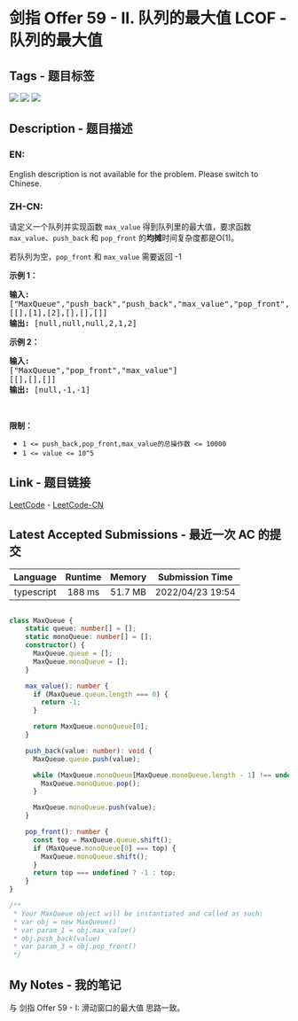 
# 剑指 Offer 59 - II. 队列的最大值 LCOF - 队列的最大值

## Tags - 题目标签

 <img src="https://img.shields.io/badge/Design-设计-blue.svg">   <img src="https://img.shields.io/badge/Queue-队列-blue.svg">   <img src="https://img.shields.io/badge/Monotonic Queue-单调队列-blue.svg">  


## Description - 题目描述

### EN:
<p>English description is not available for the problem. Please switch to Chinese.</p>

### ZH-CN:
<p>请定义一个队列并实现函数 <code>max_value</code> 得到队列里的最大值，要求函数<code>max_value</code>、<code>push_back</code> 和 <code>pop_front</code> 的<strong>均摊</strong>时间复杂度都是O(1)。</p>

<p>若队列为空，<code>pop_front</code> 和 <code>max_value</code>&nbsp;需要返回 -1</p>

<p><strong>示例 1：</strong></p>

<pre><strong>输入:</strong> 
[&quot;MaxQueue&quot;,&quot;push_back&quot;,&quot;push_back&quot;,&quot;max_value&quot;,&quot;pop_front&quot;,&quot;max_value&quot;]
[[],[1],[2],[],[],[]]
<strong>输出:&nbsp;</strong>[null,null,null,2,1,2]
</pre>

<p><strong>示例 2：</strong></p>

<pre><strong>输入:</strong> 
[&quot;MaxQueue&quot;,&quot;pop_front&quot;,&quot;max_value&quot;]
[[],[],[]]
<strong>输出:&nbsp;</strong>[null,-1,-1]
</pre>

<p>&nbsp;</p>

<p><strong>限制：</strong></p>

<ul>
	<li><code>1 &lt;= push_back,pop_front,max_value的总操作数&nbsp;&lt;= 10000</code></li>
	<li><code>1 &lt;= value &lt;= 10^5</code></li>
</ul>



## Link - 题目链接

[LeetCode](https://leetcode.com/problems/dui-lie-de-zui-da-zhi-lcof/description/)  -  [LeetCode-CN](https://leetcode.cn/problems/dui-lie-de-zui-da-zhi-lcof/description/)
## Latest Accepted Submissions - 最近一次 AC 的提交


| Language | Runtime | Memory | Submission Time |
|:---:|:---:|:---:|:---:|
| typescript  | 188 ms | 51.7 MB | 2022/04/23 19:54 |

```typescript

class MaxQueue {
    static queue: number[] = [];
    static monoQueue: number[] = [];
    constructor() {
      MaxQueue.queue = [];
      MaxQueue.monoQueue = [];
    }

    max_value(): number {
      if (MaxQueue.queue.length === 0) {
        return -1;
      }

      return MaxQueue.monoQueue[0];
    }

    push_back(value: number): void {
      MaxQueue.queue.push(value);

      while (MaxQueue.monoQueue[MaxQueue.monoQueue.length - 1] !== undefined && MaxQueue.monoQueue[MaxQueue.monoQueue.length - 1] < value) {
        MaxQueue.monoQueue.pop();
      }

      MaxQueue.monoQueue.push(value);
    }

    pop_front(): number {
      const top = MaxQueue.queue.shift();
      if (MaxQueue.monoQueue[0] === top) {
        MaxQueue.monoQueue.shift();
      }
      return top === undefined ? -1 : top;
    }
}

/**
 * Your MaxQueue object will be instantiated and called as such:
 * var obj = new MaxQueue()
 * var param_1 = obj.max_value()
 * obj.push_back(value)
 * var param_3 = obj.pop_front()
 */

```
## My Notes - 我的笔记


与 剑指 Offer 59 - I: 滑动窗口的最大值 思路一致。


